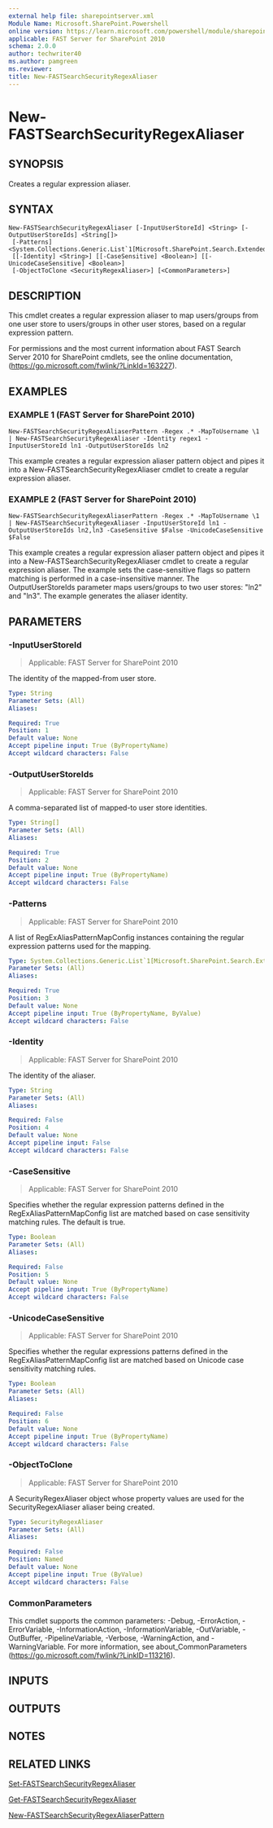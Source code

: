 ```yaml
---
external help file: sharepointserver.xml
Module Name: Microsoft.SharePoint.Powershell
online version: https://learn.microsoft.com/powershell/module/sharepoint-server/new-fastsearchsecurityregexaliaser
applicable: FAST Server for SharePoint 2010
schema: 2.0.0
author: techwriter40
ms.author: pamgreen
ms.reviewer:
title: New-FASTSearchSecurityRegexAliaser
---
```


# New-FASTSearchSecurityRegexAliaser

## SYNOPSIS
Creates a regular expression aliaser.

## SYNTAX

```
New-FASTSearchSecurityRegexAliaser [-InputUserStoreId] <String> [-OutputUserStoreIds] <String[]>
 [-Patterns] <System.Collections.Generic.List`1[Microsoft.SharePoint.Search.Extended.Security.Config.RegExAliasPatternMapConfig]>
 [[-Identity] <String>] [[-CaseSensitive] <Boolean>] [[-UnicodeCaseSensitive] <Boolean>]
 [-ObjectToClone <SecurityRegexAliaser>] [<CommonParameters>]
```

## DESCRIPTION
This cmdlet creates a regular expression aliaser to map users/groups from one user store to users/groups in other user stores, based on a regular expression pattern.

For permissions and the most current information about FAST Search Server 2010 for SharePoint cmdlets, see the online documentation, (https://go.microsoft.com/fwlink/?LinkId=163227).

## EXAMPLES

### EXAMPLE 1 (FAST Server for SharePoint 2010)
```
New-FASTSearchSecurityRegexAliaserPattern -Regex .* -MapToUsername \1 | New-FASTSearchSecurityRegexAliaser -Identity regex1 -InputUserStoreId ln1 -OutputUserStoreIds ln2
```

This example creates a regular expression aliaser pattern object and pipes it into a New-FASTSearchSecurityRegexAliaser cmdlet to create a regular expression aliaser.

### EXAMPLE 2 (FAST Server for SharePoint 2010)
```
New-FASTSearchSecurityRegexAliaserPattern -Regex .* -MapToUsername \1 | New-FASTSearchSecurityRegexAliaser -InputUserStoreId ln1 -OutputUserStoreIds ln2,ln3 -CaseSensitive $False -UnicodeCaseSensitive $False
```

This example creates a regular expression aliaser pattern object and pipes it into a New-FASTSearchSecurityRegexAliaser cmdlet to create a regular expression aliaser.
The example sets the case-sensitive flags so pattern matching is performed in a case-insensitive manner.
The OutputUserStoreIds parameter maps users/groups to two user stores: "ln2" and "ln3".
The example generates the aliaser identity.

## PARAMETERS

### -InputUserStoreId

> Applicable: FAST Server for SharePoint 2010

The identity of the mapped-from user store.

```yaml
Type: String
Parameter Sets: (All)
Aliases:

Required: True
Position: 1
Default value: None
Accept pipeline input: True (ByPropertyName)
Accept wildcard characters: False
```

### -OutputUserStoreIds

> Applicable: FAST Server for SharePoint 2010

A comma-separated list of mapped-to user store identities.

```yaml
Type: String[]
Parameter Sets: (All)
Aliases:

Required: True
Position: 2
Default value: None
Accept pipeline input: True (ByPropertyName)
Accept wildcard characters: False
```

### -Patterns

> Applicable: FAST Server for SharePoint 2010

A list of RegExAliasPatternMapConfig instances containing the regular expression patterns used for the mapping.

```yaml
Type: System.Collections.Generic.List`1[Microsoft.SharePoint.Search.Extended.Security.Config.RegExAliasPatternMapConfig]
Parameter Sets: (All)
Aliases:

Required: True
Position: 3
Default value: None
Accept pipeline input: True (ByPropertyName, ByValue)
Accept wildcard characters: False
```

### -Identity

> Applicable: FAST Server for SharePoint 2010

The identity of the aliaser.

```yaml
Type: String
Parameter Sets: (All)
Aliases:

Required: False
Position: 4
Default value: None
Accept pipeline input: False
Accept wildcard characters: False
```

### -CaseSensitive

> Applicable: FAST Server for SharePoint 2010

Specifies whether the regular expression patterns defined in the RegExAliasPatternMapConfig list are matched based on case sensitivity matching rules.
The default is true.

```yaml
Type: Boolean
Parameter Sets: (All)
Aliases:

Required: False
Position: 5
Default value: None
Accept pipeline input: True (ByPropertyName)
Accept wildcard characters: False
```

### -UnicodeCaseSensitive

> Applicable: FAST Server for SharePoint 2010

Specifies whether the regular expressions patterns defined in the RegExAliasPatternMapConfig list are matched based on Unicode case sensitivity matching rules.

```yaml
Type: Boolean
Parameter Sets: (All)
Aliases:

Required: False
Position: 6
Default value: None
Accept pipeline input: True (ByPropertyName)
Accept wildcard characters: False
```

### -ObjectToClone

> Applicable: FAST Server for SharePoint 2010

A SecurityRegexAliaser object whose property values are used for the SecurityRegexAliaser aliaser being created.

```yaml
Type: SecurityRegexAliaser
Parameter Sets: (All)
Aliases:

Required: False
Position: Named
Default value: None
Accept pipeline input: True (ByValue)
Accept wildcard characters: False
```

### CommonParameters
This cmdlet supports the common parameters: -Debug, -ErrorAction, -ErrorVariable, -InformationAction, -InformationVariable, -OutVariable, -OutBuffer, -PipelineVariable, -Verbose, -WarningAction, and -WarningVariable. For more information, see about_CommonParameters (https://go.microsoft.com/fwlink/?LinkID=113216).

## INPUTS

## OUTPUTS

## NOTES

## RELATED LINKS

[Set-FASTSearchSecurityRegexAliaser](Set-FASTSearchSecurityRegexAliaser.md)

[Get-FASTSearchSecurityRegexAliaser](Get-FASTSearchSecurityRegexAliaser.md)

[New-FASTSearchSecurityRegexAliaserPattern](New-FASTSearchSecurityRegexAliaserPattern.md)
